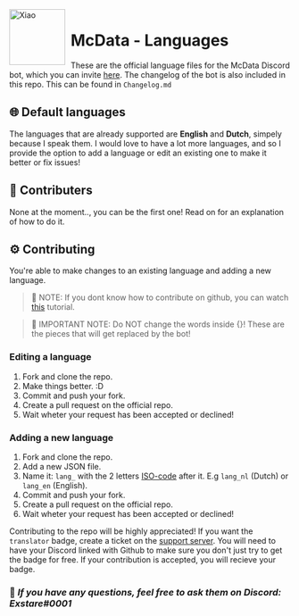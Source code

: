 <img width="100" height="100" align="left" style="float: left; margin: 0 10px 0 0;" alt="Xiao" src="https://i.imgur.com/5a1x3LP.png">

# **McData - Languages**

These are the official language files for the McData Discord bot, which you can invite [here](https://discord.com/api/oauth2/authorize?client_id=792824373894840361&permissions=8&scope=bot). The changelog of the bot is also included in this repo. This can be found in `Changelog.md`

## **🌐 Default languages**
The languages that are already supported are **English** and **Dutch**, simpely because I speak them. I would love to have a lot more languages, and so I provide the option to add a language or edit an existing one to make it better or fix issues!

## **👥 Contributers**
None at the moment.., you can be the first one! Read on for an explanation of how to do it.

## **⚙ Contributing**
You're able to make changes to an existing language and adding a new language.
> 📢 NOTE: If you dont know how to contribute on github, you can watch [this](https://www.youtube.com/watch?v=HbSjyU2vf6Y) tutorial.

> 📢 IMPORTANT NOTE: Do NOT change the words inside {}! These are the pieces that will get replaced by the bot!
### **Editing a language**
1. Fork and clone the repo.
2. Make things better. :D
4. Commit and push your fork.
5. Create a pull request on the official repo.
5. Wait wheter your request has been accepted or declined!

### **Adding a new language**
1. Fork and clone the repo.
2. Add a new JSON file.
3. Name it: `lang_` with the 2 letters [ISO-code](https://en.wikipedia.org/wiki/List_of_ISO_3166_country_codes#:~:text=Current%20ISO%203166%20country%20codes%20%20%20,%20%20ALA%20%2016%20more%20rows) after it. E.g `lang_nl` (Dutch) or `lang_en` (English).
4. Commit and push your fork.
5. Create a pull request on the official repo.
6. Wait wheter your request has been accepted or declined!

Contributing to the repo will be highly appreciated!
If you want the `translator` badge, create a ticket on the [support server](https://discord.gg/7nkbRZn9kc). You will need to have your Discord linked with Github to make sure you don't just try to get the badge for free. If your contribution is accepted, you will recieve your badge.

### 📢 ***If you have any questions, feel free to ask them on Discord: Exstare#0001***
